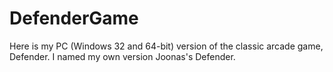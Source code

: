 # DefenderGame
Here is my PC (Windows 32 and 64-bit) version of the classic arcade game, Defender. I named my own version Joonas's Defender.

